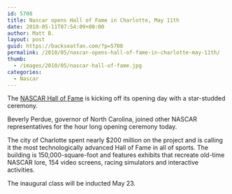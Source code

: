 ```yaml
---
id: 5708
title: Nascar opens Hall of Fame in Charlotte, May 11th
date: 2010-05-11T07:54:09+00:00
author: Matt B.
layout: post
guid: https://backseatfan.com/?p=5708
permalink: /2010/05/nascar-opens-hall-of-fame-in-charlotte-may-11th/
thumb:
  - /images/2010/05/nascar-hall-of-fame.jpg
categories:
  - Nascar
---
```


<div class="entry">
  <p>
    The <a href="http://www.nascarhall.com/">NASCAR Hall of Fame</a> is kicking off its opening day with a star-studded ceremony.
  </p>

  <p>
    Beverly Perdue, governor of North Carolina, joined other NASCAR representatives for the hour long opening ceremony today.
  </p>

  <p>
    The city of Charlotte spent nearly $200 million on the project and is calling it the most technologically advanced Hall of Fame in all of sports. The building is 150,000-square-foot and features exhibits that recreate old-time NASCAR lore, 154 video screens, racing simulators and interactive activities.
  </p>

  <p>
    The inaugural class will be inducted May 23.
  </p>
</div>
